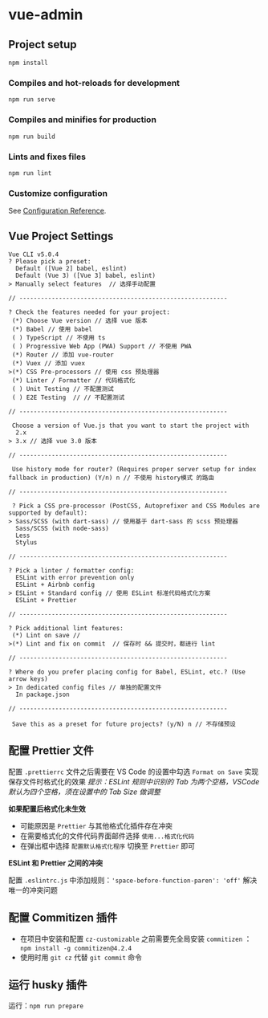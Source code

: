 # vue-admin

## Project setup

```
npm install
```

### Compiles and hot-reloads for development

```
npm run serve
```

### Compiles and minifies for production

```
npm run build
```

### Lints and fixes files

```
npm run lint
```

### Customize configuration

See [Configuration Reference](https://cli.vuejs.org/config/).

## Vue Project Settings

```
Vue CLI v5.0.4
? Please pick a preset:
  Default ([Vue 2] babel, eslint)
  Default (Vue 3) ([Vue 3] babel, eslint)
> Manually select features  // 选择手动配置

// ----------------------------------------------------------

? Check the features needed for your project:
 (*) Choose Vue version // 选择 vue 版本
 (*) Babel // 使用 babel
 ( ) TypeScript // 不使用 ts
 ( ) Progressive Web App (PWA) Support // 不使用 PWA
 (*) Router // 添加 vue-router
 (*) Vuex // 添加 vuex
>(*) CSS Pre-processors // 使用 css 预处理器
 (*) Linter / Formatter // 代码格式化
 ( ) Unit Testing // 不配置测试
 ( ) E2E Testing  // // 不配置测试

// ----------------------------------------------------------

 Choose a version of Vue.js that you want to start the project with
  2.x
> 3.x // 选择 vue 3.0 版本

// ----------------------------------------------------------

 Use history mode for router? (Requires proper server setup for index fallback in production) (Y/n) n // 不使用 history模式 的路由

// ----------------------------------------------------------

 ? Pick a CSS pre-processor (PostCSS, Autoprefixer and CSS Modules are supported by default):
> Sass/SCSS (with dart-sass) // 使用基于 dart-sass 的 scss 预处理器
  Sass/SCSS (with node-sass)
  Less
  Stylus

// ----------------------------------------------------------

? Pick a linter / formatter config:
  ESLint with error prevention only
  ESLint + Airbnb config
> ESLint + Standard config // 使用 ESLint 标准代码格式化方案
  ESLint + Prettier

// ----------------------------------------------------------

? Pick additional lint features:
 (*) Lint on save //
>(*) Lint and fix on commit  // 保存时 && 提交时，都进行 lint

// ----------------------------------------------------------

? Where do you prefer placing config for Babel, ESLint, etc.? (Use arrow keys)
> In dedicated config files // 单独的配置文件
  In package.json

// ----------------------------------------------------------

 Save this as a preset for future projects? (y/N) n // 不存储预设
```

## 配置 Prettier 文件

配置 `.prettierrc` 文件之后需要在 VS Code 的设置中勾选 `Format on Save` 实现保存文件时格式化的效果
_提示：ESLint 规则中识别的 Tab 为两个空格，VSCode 默认为四个空格，须在设置中的 Tab Size 做调整_

**如果配置后格式化未生效**

- 可能原因是 `Prettier` 与其他格式化插件存在冲突
- 在需要格式化的文件代码界面邮件选择 `使用...格式化代码`
- 在弹出框中选择 `配置默认格式化程序` 切换至 `Prettier` 即可

**ESLint 和 Prettier 之间的冲突**

配置 `.eslintrc.js` 中添加规则：`'space-before-function-paren': 'off'` 解决唯一的冲突问题

## 配置 Commitizen 插件

- 在项目中安装和配置 `cz-customizable` 之前需要先全局安装 `commitizen` ：`npm install -g commitizen@4.2.4`
- 使用时用 `git cz` 代替 `git commit` 命令

## 运行 husky 插件

运行：`npm run prepare`
